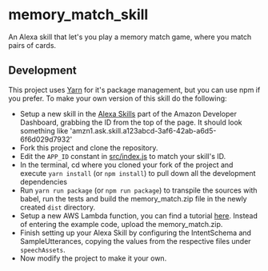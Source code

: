 # memory_match_skill
An Alexa skill that let's you play a memory match game, where you match pairs of cards.

## Development
This project uses [Yarn](https://github.com/yarnpkg/yarn) for it's package management, but you can use npm if you prefer.
To make your own version of this skill do the following:
 * Setup a new skill in the [Alexa Skills](https://developer.amazon.com/edw/home.html#/skills/list) part of the Amazon Developer Dashboard, grabbing the ID from the top of the page.  It should look something like 'amzn1.ask.skill.a123abcd-3af6-42ab-a6d5-6f6d029d7932'
 * Fork this project and clone the repository.
 * Edit the `APP_ID` constant in [src/index.js](https://github.com/markmsmith/memory_match_skill/blob/master/src/index.js#L24) to match your skill's ID.
 * In the terminal, cd where you cloned your fork of the project and execute `yarn install` (or `npm install`) to pull down all the development dependencies
 * Run `yarn run package` (or `npm run package`) to transpile the sources with babel, run the tests and build the memory_match.zip file in the newly created `dist` directory.
 * Setup a new AWS Lambda function, you can find a tutorial [here](https://developer.amazon.com/public/solutions/alexa/alexa-skills-kit/docs/developing-an-alexa-skill-as-a-lambda-function).  Instead of entering the example code, upload the memory_match.zip.
 * Finish setting up your Alexa Skill by configuring the IntentSchema and SampleUtterances, copying the values from the respective files under `speechAssets`.
 * Now modify the project to make it your own.
 
